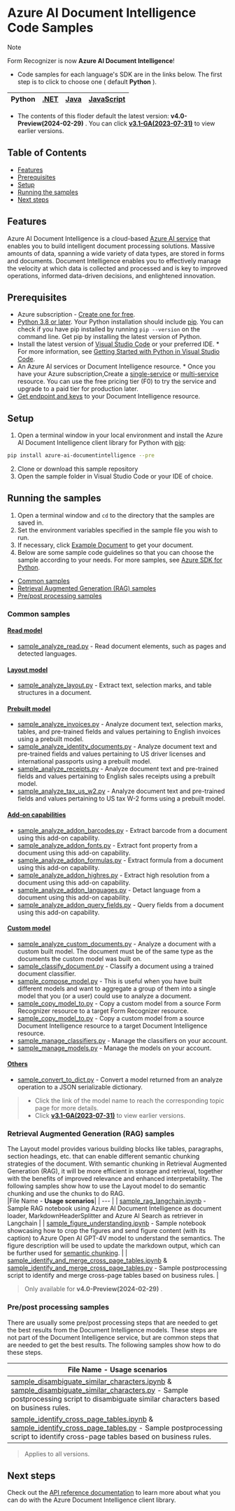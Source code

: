 # **Azure AI Document Intelligence Code Samples**

> [!NOTE]
> Form Recognizer is now **Azure AI Document Intelligence**!




- Code samples for each language's SDK are in the links below. The first step is to click to choose one ( default **Python** ).

|Python| [.NET](.NET(v4.0))|[Java](Java(v4.0))| [JavaScript](JavaScript(v4.0))|
| --- | --- | --- | --- |


- The contents of this floder default the latest version: **v4.0-Preview(2024-02-29)** .
  You can click  **[v3.1-GA(2023-07-31)](../v3.1-GA(2023-07-31))**  to view earlier versions.

## **Table of Contents**

- [Features](#features)
- [Prerequisites](#prerequisites)
- [Setup](#setup)
- [Running the samples](#running-the-samples)
- [Next steps](#next-steps)




## **Features**
Azure AI Document Intelligence is a cloud-based [Azure AI service](https://learn.microsoft.com/en-us/azure/ai-services/?view=doc-intel-4.0.0) that enables you to build intelligent document processing solutions. Massive amounts of data, spanning a wide variety of data types, are stored in forms and documents. Document Intelligence enables you to effectively manage the velocity at which data is collected and processed and is key to improved operations, informed data-driven decisions, and enlightened innovation.

## **Prerequisites**
* Azure subscription - [Create one for free](https://azure.microsoft.com/free/ai-services/).
* [Python 3.8 or later](https://www.python.org/). Your Python installation should include [pip](https://pip.pypa.io/en/stable/). You can check if you have pip installed by running `pip --version` on the command line. Get pip by installing the latest version of Python.
* Install the latest version of [Visual Studio Code](https://code.visualstudio.com/) or your preferred IDE.  * For more information, see [Getting Started with Python in Visual Studio Code](https://code.visualstudio.com/docs/python/python-tutorial).
* An Azure AI services or Document Intelligence resource. * Once you have your Azure subscription,Create a [single-service](https://aka.ms/single-service) or [multi-service](https://aka.ms/multi-service) resource.
    You can use the free pricing tier (F0) to try the service and upgrade to a paid tier for production later.
* [Get endpoint and keys](https://learn.microsoft.com/en-us/azure/ai-services/document-intelligence/create-document-intelligence-resource?view=doc-intel-4.0.0#get-endpoint-url-and-keys) to your Document Intelligence resource.

## **Setup**

1. Open a terminal window in your local environment and install the Azure AI Document Intelligence client library for Python with [pip][pip]:

```bash
pip install azure-ai-documentintelligence --pre
```

2. Clone or download this sample repository
3. Open the sample folder in Visual Studio Code or your IDE of choice.

## **Running the samples**

1. Open a terminal window and `cd` to the directory that the samples are saved in.
2. Set the environment variables specified in the sample file you wish to run.
3. If necessary, click [Example Document](https://github.com/Azure-Samples/cognitive-services-REST-api-samples/tree/master/curl/form-recognizer) to get your document.
4. Below are some sample code guidelines so that you can choose the sample according to your needs. For more samples, see [Azure SDK for Python](https://github.com/Azure/azure-sdk-for-python/tree/main/sdk/documentintelligence/azure-ai-documentintelligence/samples).
  - [Common samples](#common-samples)
  - [Retrieval Augmented Generation (RAG) samples](#retrieval-augmented-generation-rag-samples)
  - [Pre/post processing samples](#prepost-processing-samples)

### **Common samples**
#### **[ Read model ](Python(v4.0)/Read_model)** 
* [sample_analyze_read.py](Python(v4.0)/Read_model/sample_analyze_read.py/) - Read document elements, such as pages and detected languages.

#### **[Layout model ](Python(v4.0)/Layout_model)**
* [sample_analyze_layout.py](Python(v4.0)/Layout_model/sample_analyze_layout.py) - Extract text, selection marks, and table structures in a document.

#### **[ Prebuilt model ](Python(v4.0)/Prebuilt_model)**
* [sample_analyze_invoices.py](Python(v4.0)/Prebuilt_model/sample_analyze_invoices.py) - Analyze document text, selection marks, tables, and pre-trained fields and values pertaining to English invoices using a prebuilt model.
* [sample_analyze_identity_documents.py](Python(v4.0)/Prebuilt_model/sample_analyze_identity_documents.py) - Analyze document text and pre-trained fields and values pertaining to US driver licenses and international passports using a prebuilt model.
* [sample_analyze_receipts.py](Python(v4.0)/Prebuilt_model/sample_analyze_receipts.py) - Analyze document text and pre-trained fields and values pertaining to English sales receipts using a prebuilt model.
* [sample_analyze_tax_us_w2.py](Python(v4.0)/Prebuilt_model/sample_analyze_tax_us_w2.py)  - Analyze document text and pre-trained fields and values pertaining to US tax W-2 forms using a prebuilt model.

#### **[ Add-on capabilities ](Python(v4.0)/Add-on_capabilities)**
* [sample_analyze_addon_barcodes.py](Python(v4.0)/Add-on_capabilities/sample_analyze_addon_barcodes.py) - Extract barcode from a document using this add-on capability.
* [sample_analyze_addon_fonts.py](Python(v4.0)/Add-on_capabilities/sample_analyze_addon_fonts.py) - Extract font property from a document using this add-on capability.
* [sample_analyze_addon_formulas.py](Python(v4.0)/Add-on_capabilities/sample_analyze_addon_formulas.py) - Extract formula from a document using this add-on capability.
* [sample_analyze_addon_highres.py](Python(v4.0)/Add-on_capabilities/sample_analyze_addon_highres.py) - Extract high resolution from a document using this add-on capability.
* [sample_analyze_addon_languages.py](Python(v4.0)/Add-on_capabilities/sample_analyze_addon_languages.py) - Detact language from a document using this add-on capability.
* [sample_analyze_addon_query_fields.py](Python(v4.0)/Add-on_capabilities/sample_analyze_addon_query_fields.py) - Query fields from a document using this add-on capability.

#### **[Custom model ](Python(v4.0)/Custom_model)**
* [sample_analyze_custom_documents.py](Python(v4.0)/Custom_model/sample_analyze_custom_documents.py) - Analyze a document with a custom built model. The document must be of the same type as the documents the custom model was built on.
* [sample_classify_document.py](Python(v4.0)/Custom_model/sample_classify_document.py) - Classify a document using a trained document classifier.
* [sample_compose_model.py](Python(v4.0)/Custom_model/sample_compose_model.py) - This is useful when you have built different models and want to aggregate a group of them into a single model that you (or a user) could use to analyze a document.
* [sample_copy_model_to.py](Python(v4.0)/Custom_model/sample_copy_model_to.py) - Copy a custom model from a source Form Recognizer resource to a target Form Recognizer resource.
* [sample_copy_model_to.py](Python(v4.0)/Custom_model/sample_copy_model_to.py) - Copy a custom model from a source Document Intelligence resource to a target Document Intelligence resource.
* [sample_manage_classifiers.py](Python(v4.0)/Custom_model/sample_manage_classifiers.py) - Manage the classifiers on your account.
* [sample_manage_models.py](Python(v4.0)/Custom_model/sample_manage_models.py) - Manage the models on your account.

#### **[ Others ](Python(v4.0)/Others)**
* [sample_convert_to_dict.py](Python(v4.0)/Others/sample_convert_to_dict.py) -  Convert a model returned from an analyze operation to a JSON serializable dictionary.


>- Click the link of the model name to reach the corresponding topic page for more details.
>- Click  **[v3.1-GA(2023-07-31)](../v3.1-GA(2023-07-31))** to view earlier versions.

### **Retrieval Augmented Generation (RAG) samples**
The Layout model provides various building blocks like tables, paragraphs, section headings, etc. that can enable different semantic chunking strategies of the document. With semantic chunking in Retrieval Augmented Generation (RAG), it will be more efficient in storage and retrieval, together with the benefits of improved relevance and enhanced interpretability. The following samples show how to use the Layout model to do semantic chunking and use the chunks to do RAG.   
|File Name - **Usage scenarios**|
| ---  |
| [sample_rag_langchain.ipynb](Python(v4.0)/Retrieval_Augmented_Generation_(RAG)_samples/sample_rag_langchain.ipynb) - Sample RAG notebook using Azure AI Document Intelligence as document loader, MarkdownHeaderSplitter and Azure AI Search as retriever in Langchain |
| [sample_figure_understanding.ipynb](Python(v4.0)/Retrieval_Augmented_Generation_(RAG)_samples/sample_figure_understanding.ipynb) - Sample notebook showcasing how to crop the figures and send figure content (with its caption) to Azure Open AI GPT-4V model to understand the semantics. The figure description will be used to update the markdown output, which can be further used for [semantic chunking](https://aka.ms/doc-gen-ai). |
| [sample_identify_and_merge_cross_page_tables.ipynb](Python(v4.0)/Retrieval_Augmented_Generation_(RAG)_samples/sample_identify_and_merge_cross_page_tales.ipynb) & [sample_identify_and_merge_cross_page_tables.py](Python(v4.0)/Retrieval_Augmented_Generation_(RAG)_samples/sample_identify_and_merge_cross_page_tales.py) - Sample postprocessing script to identify and merge cross-page tables based on business rules. |
> Only available for **v4.0-Preview(2024-02-29)** .


### **Pre/post processing samples**
There are usually some pre/post processing steps that are needed to get the best results from the Document Intelligence models. These steps are not part of the Document Intelligence service, but are common steps that are needed to get the best results. The following samples show how to do these steps.

|File Name - **Usage scenarios**|
| --- |
| [sample_disambiguate_similar_characters.ipynb](Python(v4.0)/Pre_or_post_processing_samples/sample_disambiguate_similar_characters.ipynb) & [sample_disambiguate_similar_characters.py](Python(v4.0)/Pre_or_post_processing_samples/sample_disambiguate_similar_characters.py) - Sample postprocessing script to disambiguate similar characters based on business rules. |
| [sample_identify_cross_page_tables.ipynb](Python(v4.0)/Pre_or_post_processing_samples/sample_identify_cross_page_tables.ipynb) & [sample_identify_cross_page_tables.py](Python(v4.0)/Pre_or_post_processing_samples/sample_identify_cross_page_tables.py) - Sample postprocessing script to identify cross-page tables based on business rules. |

> Applies to all versions.




## **Next steps**

Check out the [API reference documentation][python-di-ref-docs] to learn more about
what you can do with the Azure Document Intelligence client library.


[azure_identity]: https://github.com/Azure/azure-sdk-for-python/tree/main/sdk/identity/azure-identity

[pip]: https://pypi.org/project/pip/

[azure_identity_pip]: https://pypi.org/project/azure-identity/
[python-di-ref-docs]: https://aka.ms/azsdk/python/documentintelligence/docs
[get-endpoint-instructions]: https://github.com/Azure/azure-sdk-for-python/blob/main/sdk/documentintelligence/azure-ai-documentintelligence/README.md#get-the-endpoint
[get-key-instructions]: https://github.com/Azure/azure-sdk-for-python/blob/main/sdk/documentintelligence/azure-ai-documentintelligence/README.md#get-the-api-key
[changelog]: https://github.com/Azure/azure-sdk-for-python/blob/main/sdk/documentintelligence/azure-ai-documentintelligence/CHANGELOG.md



